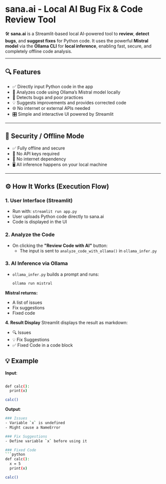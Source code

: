 # sana.ai - Local AI Bug Fix & Code Review Tool

🛠️ **sana.ai** is a Streamlit-based local AI-powered tool to **review**, **detect bugs**, and **suggest fixes** for Python code. It uses the powerful **Mistral model** via the **Ollama CLI** for **local inference**, enabling fast, secure, and completely offline code analysis.

---

## 🔍 Features

- ✅ Directly input Python code in the app
- 🧠 Analyzes code using Ollama’s Mistral model locally
- 🐛 Detects bugs and poor practices
- 💡 Suggests improvements and provides corrected code
- 🌐 No internet or external APIs needed
- 🎛️ Simple and interactive UI powered by Streamlit

---
## 🔐 Security / Offline Mode

- ✅ Fully offline and secure
- 🧠 No API keys required
- 🔌 No internet dependency
- 🖥️ All inference happens on your local machine
---

## ⚙️ How It Works (Execution Flow)

### 1. User Interface (Streamlit)
- Run with: `streamlit run app.py`
- User uploads Python code directly to sana.ai
- Code is displayed in the UI

### 2. Analyze the Code
- On clicking the **"Review Code with AI"** button:
  - The input is sent to `analyze_code_with_ollama()` in `ollama_infer.py`

### 3. AI Inference via Ollama
- `ollama_infer.py` builds a prompt and runs:
  ```bash
  ollama run mistral
  
**Mistral returns:**
- A list of issues
- Fix suggestions
- Fixed code

**4. Result Display**
Streamlit displays the result as markdown:

- 🔍 Issues
- 💡 Fix Suggestions
- ✅ Fixed Code in a code block

## 💡 Example

**Input**:
  ```bash

def calc():
    print(x)

calc()
```

**Output**:
  ```bash
### Issues
- Variable `x` is undefined
- Might cause a NameError

### Fix Suggestions
- Define variable `x` before using it

### Fixed Code
```python
def calc():
    x = 5
    print(x)

calc()

```






